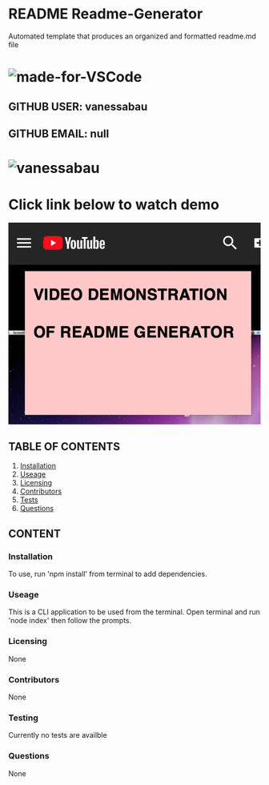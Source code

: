 # README Readme-Generator
Automated template that produces an organized and formatted readme.md file
# ![made-for-VSCode](https://img.shields.io/badge/Made%20for-VSCode-1f425f.svg)
## GITHUB USER: vanessabau
## GITHUB EMAIL: null
# ![vanessabau](https://avatars2.githubusercontent.com/u/59780981?v=4)
# Click link below to watch demo
[![Watch the video](https://raw.githubusercontent.com/vanessabau/ReadMe-generator/master/Screen%20Shot%202020-06-03%20at%2011.41.56%20AM.png)](https://www.youtube.com/watch?v=2qkHq4gDnE4)
## TABLE OF CONTENTS
1. [Installation](###Installation)
2. [Useage](###Useage)
3. [Licensing](###Licensing)
4. [Contributors](###Contributors)
5. [Tests](###Testing)
6. [Questions](###Questions)

## CONTENT
### Installation
To use, run 'npm install' from terminal to add dependencies.
### Useage
This is a CLI application to be used from the terminal. Open terminal and run 'node index' then follow the prompts.
### Licensing
None
### Contributors
None
### Testing
Currently no tests are availble
### Questions
None
